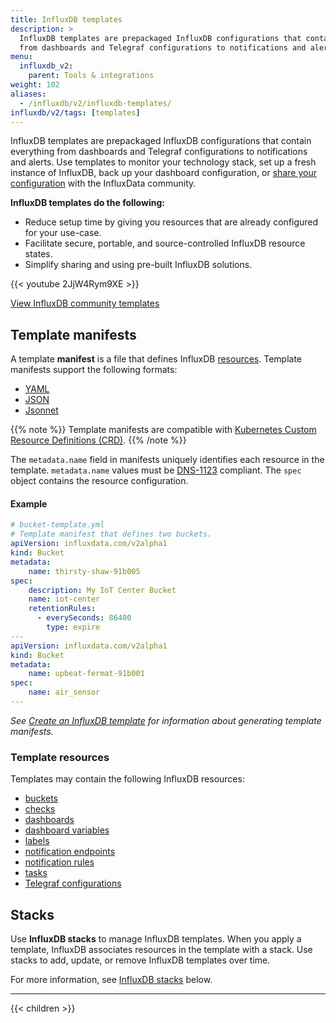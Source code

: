 ```yaml
---
title: InfluxDB templates
description: >
  InfluxDB templates are prepackaged InfluxDB configurations that contain everything
  from dashboards and Telegraf configurations to notifications and alerts.
menu:
  influxdb_v2:
    parent: Tools & integrations
weight: 102
aliases:
  - /influxdb/v2/influxdb-templates/
influxdb/v2/tags: [templates]
---
```


InfluxDB templates are prepackaged InfluxDB configurations that contain everything
from dashboards and Telegraf configurations to notifications and alerts.
Use templates to monitor your technology stack,
set up a fresh instance of InfluxDB, back up your dashboard configuration, or
[share your configuration](https://github.com/influxdata/community-templates/) with the InfluxData community.

**InfluxDB templates do the following:**

- Reduce setup time by giving you resources that are already configured for your use-case.
- Facilitate secure, portable, and source-controlled InfluxDB resource states.
- Simplify sharing and using pre-built InfluxDB solutions.

{{< youtube 2JjW4Rym9XE >}}

<a class="btn github" href="https://github.com/influxdata/community-templates/" target="_blank">View InfluxDB community templates</a>

## Template manifests

A template **manifest** is a file that defines
InfluxDB [resources](#template-resources).
Template manifests support the following formats:

- [YAML](https://yaml.org/)
- [JSON](https://www.json.org/)
- [Jsonnet](https://jsonnet.org/)

{{% note %}}
Template manifests are compatible with
[Kubernetes Custom Resource Definitions (CRD)](https://kubernetes.io/docs/tasks/access-kubernetes-api/custom-resources/custom-resource-definitions/).
{{% /note %}}

The `metadata.name` field in manifests uniquely identifies each resource in the template.
`metadata.name` values must be [DNS-1123](https://tools.ietf.org/html/rfc1123) compliant.
The `spec` object contains the resource configuration.

#### Example

```yaml
# bucket-template.yml
# Template manifest that defines two buckets.
apiVersion: influxdata.com/v2alpha1
kind: Bucket
metadata:
    name: thirsty-shaw-91b005
spec:
    description: My IoT Center Bucket
    name: iot-center
    retentionRules:
      - everySeconds: 86400
        type: expire
---
apiVersion: influxdata.com/v2alpha1
kind: Bucket
metadata:
    name: upbeat-fermat-91b001
spec:
    name: air_sensor
---
```

_See [Create an InfluxDB template](/influxdb/v2/tools/influxdb-templates/create/) for information about
generating template manifests._

### Template resources

Templates may contain the following InfluxDB resources:

- [buckets](/influxdb/v2/organizations/buckets/create-bucket/)
- [checks](/influxdb/v2/monitor-alert/checks/create/)
- [dashboards](/influxdb/v2/visualize-data/dashboards/create-dashboard/)
- [dashboard variables](/influxdb/v2/visualize-data/variables/create-variable/)
- [labels](/influxdb/v2/visualize-data/labels/)
- [notification endpoints](/influxdb/v2/monitor-alert/notification-endpoints/create/)
- [notification rules](/influxdb/v2/monitor-alert/notification-rules/create/)
- [tasks](/influxdb/v2/process-data/manage-tasks/create-task/)
- [Telegraf configurations](/influxdb/v2/write-data/no-code/use-telegraf/)

## Stacks

Use **InfluxDB stacks** to manage InfluxDB templates.
When you apply a template, InfluxDB associates resources in the template with a stack.
Use stacks to add, update, or remove InfluxDB templates over time.

For more information, see [InfluxDB stacks](#influxdb-stacks) below.

---

{{< children >}}
